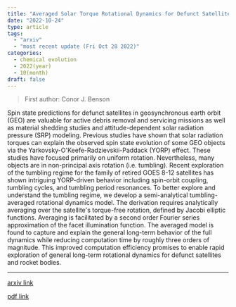 ```yaml
---
title: "Averaged Solar Torque Rotational Dynamics for Defunct Satellites"
date: "2022-10-24"
type: article
tags:
  - "arxiv"
  - "most recent update (Fri Oct 28 2022)"
categories:
  - chemical evolution
  - 2022(year)
  - 10(month)
draft: false
---
```


> First author: Conor J. Benson

 Spin state predictions for defunct satellites in geosynchronous earth orbit
(GEO) are valuable for active debris removal and servicing missions as well as
material shedding studies and attitude-dependent solar radiation pressure (SRP)
modeling. Previous studies have shown that solar radiation torques can explain
the observed spin state evolution of some GEO objects via the
Yarkovsky-O'Keefe-Radzievskii-Paddack (YORP) effect. These studies have focused
primarily on uniform rotation. Nevertheless, many objects are in non-principal
axis rotation (i.e. tumbling). Recent exploration of the tumbling regime for
the family of retired GOES 8-12 satellites has shown intriguing YORP-driven
behavior including spin-orbit coupling, tumbling cycles, and tumbling period
resonances. To better explore and understand the tumbling regime, we develop a
semi-analytical tumbling-averaged rotational dynamics model. The derivation
requires analytically averaging over the satellite's torque-free rotation,
defined by Jacobi elliptic functions. Averaging is facilitated by a second
order Fourier series approximation of the facet illumination function. The
averaged model is found to capture and explain the general long-term behavior
of the full dynamics while reducing computation time by roughly three orders of
magnitude. This improved computation efficiency promises to enable rapid
exploration of general long-term rotational dynamics for defunct satellites and
rocket bodies.

---
[arxiv link](http://arxiv.org/abs/2210.13380v1)

[pdf link](http://arxiv.org/pdf/2210.13380v1)